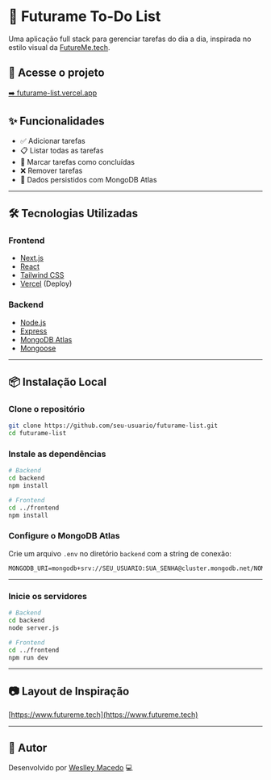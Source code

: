 # 📝 Futurame To-Do List

Uma aplicação full stack para gerenciar tarefas do dia a dia, inspirada no estilo visual da [FutureMe.tech](https://www.futureme.tech).

## 🔗 Acesse o projeto

[➡️ futurame-list.vercel.app](https://futurame-list.vercel.app)

## ✨ Funcionalidades

* ✅ Adicionar tarefas
* 📋 Listar todas as tarefas
* 🔄 Marcar tarefas como concluídas
* ❌ Remover tarefas
* 📂 Dados persistidos com MongoDB Atlas

---

## 🛠️ Tecnologias Utilizadas

### Frontend

* [Next.js](https://nextjs.org/)
* [React](https://react.dev/)
* [Tailwind CSS](https://tailwindcss.com/)
* [Vercel](https://vercel.com/) (Deploy)

### Backend

* [Node.js](https://nodejs.org/)
* [Express](https://expressjs.com/)
* [MongoDB Atlas](https://www.mongodb.com/cloud/atlas)
* [Mongoose](https://mongoosejs.com/)

---

## 📦 Instalação Local

### Clone o repositório

```bash
git clone https://github.com/seu-usuario/futurame-list.git
cd futurame-list
```

### Instale as dependências

```bash
# Backend
cd backend
npm install

# Frontend
cd ../frontend
npm install
```

### Configure o MongoDB Atlas

Crie um arquivo `.env` no diretório `backend` com a string de conexão:

```env
MONGODB_URI=mongodb+srv://SEU_USUARIO:SUA_SENHA@cluster.mongodb.net/NOME_DO_BANCO
```

---

### Inicie os servidores

```bash
# Backend
cd backend
node server.js

# Frontend
cd ../frontend
npm run dev
```

---

## 📷 Layout de Inspiração

[https://www.futureme.tech](https://www.futureme.tech)

---

## 📌 Autor

Desenvolvido por [Weslley Macedo](https://github.com/seu-usuario) 💻
